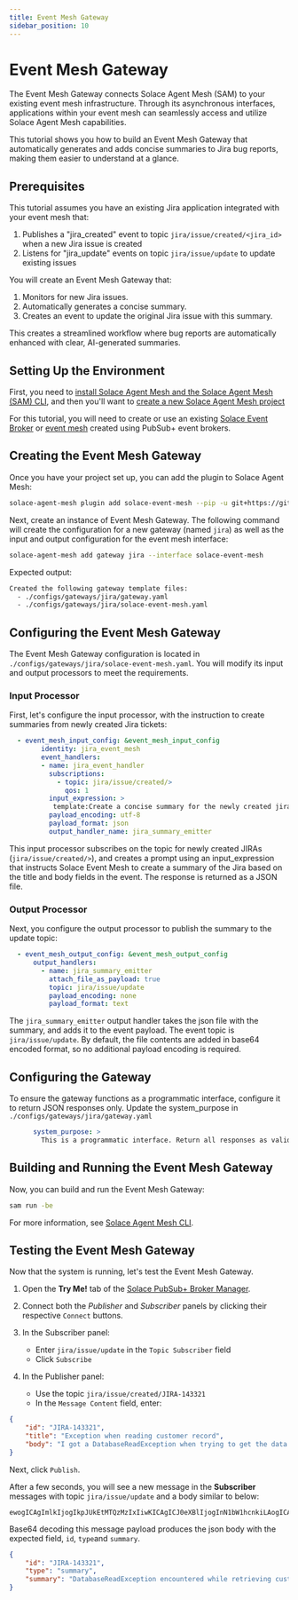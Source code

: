 ```yaml
---
title: Event Mesh Gateway
sidebar_position: 10
---
```


# Event Mesh Gateway

The Event Mesh Gateway connects Solace Agent Mesh (SAM) to your existing event mesh infrastructure. Through its asynchronous interfaces, applications within your event mesh can seamlessly access and utilize Solace Agent Mesh capabilities.

This tutorial shows you how to build an Event Mesh Gateway that automatically generates and adds concise summaries to Jira bug reports, making them easier to understand at a glance.

## Prerequisites

This tutorial assumes you have an existing Jira application integrated with your event mesh that:

1. Publishes a "jira_created" event to topic `jira/issue/created/<jira_id>` when a new Jira issue is created
2. Listens for "jira_update" events on topic `jira/issue/update` to update existing issues

You will create an Event Mesh Gateway that:

1. Monitors for new Jira issues.
2. Automatically generates a concise summary.
3. Creates an event to update the original Jira issue with this summary.

This creates a streamlined workflow where bug reports are automatically enhanced with clear, AI-generated summaries.

## Setting Up the Environment
First, you need to [install Solace Agent Mesh and the Solace Agent Mesh (SAM) CLI](../getting-started/installation.md), and then you'll want to [create a new Solace Agent Mesh project](../getting-started/quick-start.md)

For this tutorial, you will need to create or use an existing [Solace Event Broker](https://solace.com/products/event-broker/) or [event mesh](https://solace.com/solutions/initiative/event-mesh/) created using PubSub+ event brokers.

## Creating the Event Mesh Gateway
Once you have your project set up, you can add the plugin to Solace Agent Mesh:

```sh
solace-agent-mesh plugin add solace-event-mesh --pip -u git+https://github.com/SolaceLabs/solace-agent-mesh-core-plugins#subdirectory=solace-event-mesh
```

Next, create an instance of Event Mesh Gateway. The following command will create the configuration for a new gateway (named `jira`) as well as the input and output configuration for the event mesh interface:

```sh
solace-agent-mesh add gateway jira --interface solace-event-mesh
```

Expected output:

```txt
Created the following gateway template files:
  - ./configs/gateways/jira/gateway.yaml
  - ./configs/gateways/jira/solace-event-mesh.yaml
```

## Configuring the Event Mesh Gateway

The Event Mesh Gateway configuration is located in `./configs/gateways/jira/solace-event-mesh.yaml`. You will modify its input and output processors to meet the requirements.

### Input Processor

First, let's configure the input processor, with the instruction to create summaries from newly created Jira tickets:

```yaml
  - event_mesh_input_config: &event_mesh_input_config
        identity: jira_event_mesh
        event_handlers:
        - name: jira_event_handler
          subscriptions:
            - topic: jira/issue/created/>
              qos: 1
          input_expression: >
           template:Create a concise summary for the newly created jira: title:{{text://input.payload:title}} body:{{text://input.payload:body}} id:{{text://input.payload:id}}. Return a json file with fields `id`, `type` (value is "summary") and `summary`.
          payload_encoding: utf-8
          payload_format: json
          output_handler_name: jira_summary_emitter
```

This input processor subscribes on the topic for newly created JIRAs (`jira/issue/created/>`), and creates a prompt using an input_expression that instructs Solace Event Mesh to create a summary of the Jira based on the title and body fields in the event. The response is returned as a JSON file.

### Output Processor

Next, you configure the output processor to publish the summary to the update topic:

```yaml
  - event_mesh_output_config: &event_mesh_output_config
      output_handlers:
        - name: jira_summary_emitter
          attach_file_as_payload: true
          topic: jira/issue/update
          payload_encoding: none
          payload_format: text
```

The `jira_summary_emitter` output handler takes the json file with the summary, and adds it to the event payload. The event topic is `jira/issue/update`. By default, the file contents are added in base64 encoded format, so no additional payload encoding is required.

## Configuring the Gateway

To ensure the gateway functions as a programmatic interface, configure it to return JSON responses only.
Update the system_purpose in `./configs/gateways/jira/gateway.yaml`

```yaml
      system_purpose: >
        This is a programmatic interface. Return all responses as valid JSON objects without any additional formatting or markdown.
```

## Building and Running the Event Mesh Gateway

Now, you can build and run the Event Mesh Gateway:

```sh
sam run -be
```

For more information, see [Solace Agent Mesh CLI](../concepts/cli.md).

## Testing the Event Mesh Gateway

Now that the system is running, let's test the Event Mesh Gateway.

1. Open the **Try Me!** tab of the [Solace PubSub+ Broker Manager](https://docs.solace.com/Admin/Broker-Manager/PubSub-Manager-Overview.htm).

2. Connect both the *Publisher* and *Subscriber* panels by clicking their respective `Connect` buttons.

3. In the Subscriber panel:
   - Enter `jira/issue/update` in the `Topic Subscriber` field
   - Click `Subscribe`

4. In the Publisher panel:
   - Use the topic `jira/issue/created/JIRA-143321`
   - In the `Message Content` field, enter:

```json
{
    "id": "JIRA-143321",
    "title": "Exception when reading customer record",
    "body": "I got a DatabaseReadException when trying to get the data for customer ABC. The error indicated that the customer didn't exist, while they are our biggest customer!"
}
```

Next, click `Publish`.

After a few seconds, you will see a new message in the **Subscriber** messages with topic `jira/issue/update` and a body similar to below:

```plain
ewogICAgImlkIjogIkpJUkEtMTQzMzIxIiwKICAgICJ0eXBlIjogInN1bW1hcnkiLAogICAgInN1bW1hcnkiOiAiRGF0YWJhc2VSZWFkRXhjZXB0aW9uIGVuY291bnRlcmVkIHdoaWxlIHJldHJpZXZpbmcgY3VzdG9tZXIgQUJDIGRhdGEiCn0=
```

Base64 decoding this message payload produces the json body with the expected field, `id`, `type`and `summary`.

```json
{
    "id": "JIRA-143321",
    "type": "summary",
    "summary": "DatabaseReadException encountered while retrieving customer ABC data"
}
```
